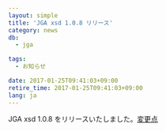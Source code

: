 ```yaml
---
layout: simple
title: 'JGA xsd 1.0.8 リリース'
category: news
db:
  - jga

tags:
  - お知らせ

date: 2017-01-25T09:41:03+09:00
retire_time: 2017-01-25T09:41:03+09:00
lang: ja
---
```


<p>JGA xsd 1.0.8 をリリースいたしました。<a href="https://github.com/ddbj/pub/">変更点</a></p>
